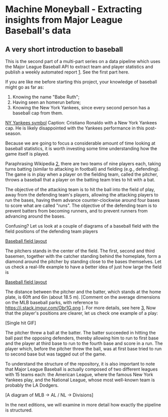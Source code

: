 # Machine Moneyball - Extracting insights from Major League Baseball's data

## A very short introduction to baseball

This is the second part of a multi-part series on a data pipeline which uses the Major League Baseball API to extract team and player statistics and publish a weekly automated report [1](https://github.com/lbventura/mlb-airflow-data-pipeline). See the first part here. 

If you are like me before starting this project, your knowledge of baseball might go as far as:

1. Knowing the name "Babe Ruth";
2. Having seen an homerun before;
3. Knowing the New York Yankees, since every second person has a baseball cap from them.

[NY Yankees symbol](https://www.si.com/.image/t_share/MTY4MTg2MjA4MDAzNzYxNDI1/christiano-ronaldojpg.jpg)
Caption: Cristiano Ronaldo with a New York Yankees cap. He is likely disappointed with the Yankees performance in this post-season.

Because we are going to focus a considerable amount of time looking at baseball statistics, it is worth investing some time understanding how the game itself is played. 

Paraphrasing Wikipedia [2](https://en.wikipedia.org/wiki/Baseball), there are two teams of nine players each, taking turns batting (similar to attacking in football) and fielding (e.g., defending). The game is in play when a player on the fielding team, called the pitcher, throws a baseball that a player on the batting team tries to hit with a bat. 

The objective of the attacking team is to hit the ball into the field of play, away from the defending team's players, allowing the attacking players to run the bases, having them advance counter-clockwise around four bases to score what are called "runs". The objective of the defending team is to prevent batters from becoming runners, and to prevent runners from advancing around the bases.

Confusing? Let us look at a couple of diagrams of a baseball field with the field positions of the defending team players

[Baseball field layout](https://commons.wikimedia.org/wiki/File:Baseball_positions.svg)

The pitchers stands in the center of the field. The first, second and third basemen, together with the catcher standing behind the homeplate, form a diamond around the pitcher by standing close to the bases themselves. Let us check a real-life example to have a better idea of just how large the field is

[Baseball field layout](https://sportsfanfocus.com/wp-content/uploads/2019/02/baseball-positions.jpg)

The distance between the pitcher and the batter, which stands at the home plate, is 60ft and 6in (about 18.5 m). [Comment on the average dimensions on the MLB baseball parks, with reference to https://i.stack.imgur.com/Obr1G.png ]. For more details, see here [3](https://www.mlb.com/glossary/rules/field-dimensions), Now that the player's positions are clearer, let us check one example of a play:

[Single hit GIF]


The pitcher threw a ball at the batter. The batter succeeded in hitting the ball past the opposing defenders, thereby allowing him to run to first base and the player at third base to run to the fourth base and score in a run. The player which, before the pitcher threw the ball, was at first base tried to run to second base but was tagged out of the game.

To understand the structure of the repository, it is also important to note that Major League Baseball is actually composed of two different leagues with 15 teams each: the American League, where the famous New York Yankees play, and the National League, whose most well-known team is probably the LA Dodgers.

[A diagram of MLB -> AL / NL -> Divisions]

In the next editions, we will examine in more detail how exactly the pipeline is structured.
